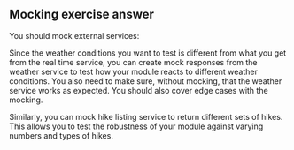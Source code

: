 

## Mocking exercise answer

You should mock external services:

Since the weather conditions you want to test is different from what you get from the real time service, you can create mock responses from the weather service to test how your module reacts to different weather conditions. You also need to make sure, without mocking, that the weather service works as expected. You should also cover edge cases with the mocking.  

Similarly, you can mock hike listing service to return different sets of hikes. This allows you to test the robustness of your module against varying numbers and types of hikes.
